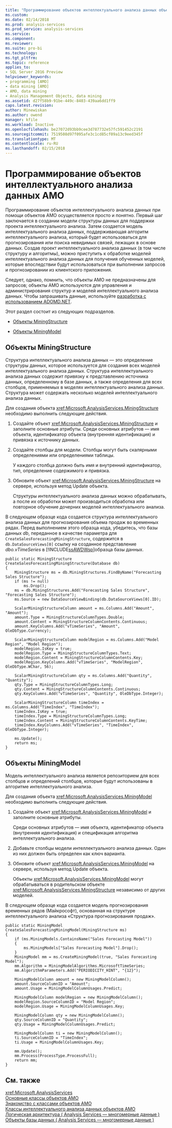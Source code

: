```yaml
---
title: "Программирование объектов интеллектуального анализа данных объектов AMO | Документы Microsoft"
ms.custom: 
ms.date: 02/14/2018
ms.prod: analysis-services
ms.prod_service: analysis-services
ms.service: 
ms.component: 
ms.reviewer: 
ms.suite: pro-bi
ms.technology: 
ms.tgt_pltfrm: 
ms.topic: reference
applies_to:
- SQL Server 2016 Preview
helpviewer_keywords:
- programming [AMO]
- data mining [AMO]
- AMO, data mining
- Analysis Management Objects, data mining
ms.assetid: d27f58b9-91be-449c-8403-439aa6dd1ff9
caps.latest.revision: 
author: Minewiskan
ms.author: owend
manager: kfile
ms.workload: Inactive
ms.openlocfilehash: be27072d93bb9cee3d787732e57fc591452c2191
ms.sourcegitcommit: 7519508d97f095afe3c1cd85cf09a13c9eed345f
ms.translationtype: MT
ms.contentlocale: ru-RU
ms.lasthandoff: 02/15/2018
---
```

# <a name="programming-amo-data-mining-objects"></a>Программирование объектов интеллектуального анализа данных AMO
  Программирование объектов интеллектуального анализа данных при помощи объектов AMO осуществляется просто и понятно. Первый шаг заключается в создании модели структуры данных для поддержки проекта интеллектуального анализа. Затем создается модель интеллектуального анализа данных, поддерживающая алгоритм интеллектуального анализа, который будет использоваться для прогнозирования или поиска невидимых связей, лежащих в основе данных. Создав проект интеллектуального анализа данных (в том числе структуру и алгоритмы), можно приступить к обработке моделей интеллектуального анализа данных для получения обученных моделей, которые впоследствии будут использоваться при выполнении запросов и прогнозировании из клиентского приложения.  
  
 Следует, однако, помнить, что объекты AMO не предназначены для запросов; объекты AMO используются для управления и администрирования структур и моделей интеллектуального анализа данных. Чтобы запрашивать данные, используйте [разработка с использованием ADOMD.NET](../../../analysis-services/multidimensional-models/adomd-net/developing-with-adomd-net.md).  
  
 Этот раздел состоит из следующих подразделов.  
  
-   [Объекты MiningStructure](#MiningStructure)  
  
-   [Объекты MiningModel](#MiningModel)  
  
##  <a name="MiningStructure">Объекты MiningStructure</a>  
 Структура интеллектуального анализа данных — это определение структуры данных, которое используется для создания всех моделей интеллектуального анализа данных. Структура интеллектуального анализа данных содержит привязку к представлению источника данных, определенному в базе данных, а также определения для всех столбцов, применяемых в моделях интеллектуального анализа данных. Структура может содержать несколько моделей интеллектуального анализа данных.  
  
 Для создания объекта <xref:Microsoft.AnalysisServices.MiningStructure> необходимо выполнить следующие действия.  
  
1.  Создайте объект <xref:Microsoft.AnalysisServices.MiningStructure> и заполните основные атрибуты. Среди основных атрибутов — имя объекта, идентификатор объекта (внутренняя идентификация) и привязка к источнику данных.  
  
2.  Создайте столбцы для модели. Столбцы могут быть скалярными определениями или определениями таблицы.  
  
     У каждого столбца должно быть имя и внутренний идентификатор, тип, определение содержимого и привязка.  
  
3.  Обновите объект <xref:Microsoft.AnalysisServices.MiningStructure> на сервере, используя метод Update объекта.  
  
     Структуры интеллектуального анализа данных можно обрабатывать, а после их обработки может производиться обработка или повторное обучение дочерних моделей интеллектуального анализа.  
  
 В следующем образце кода создается структура интеллектуального анализа данных для прогнозирования объема продаж во временных рядах. Перед выполнением этого образца кода, убедитесь, что базы данных *db*, переданное в качестве параметра для `CreateSalesForecastingMiningStructure`, содержится в `db.DataSourceViews[0]` ссылку на созданное представление *dbo.vTimeSeries* в [!INCLUDE[ssAWDWsp](../../../includes/ssawdwsp-md.md)]образца базы данных.  
  
```  
public static MiningStructure CreateSalesForecastingMiningStructure(Database db)  
{  
    MiningStructure ms = db.MiningStructures.FindByName("Forecasting Sales Structure");  
    if (ms != null)  
        ms.Drop();  
    ms = db.MiningStructures.Add("Forecasting Sales Structure", "Forecasting Sales Structure");  
    ms.Source = new DataSourceViewBinding(db.DataSourceViews[0].ID);  
  
    ScalarMiningStructureColumn amount = ms.Columns.Add("Amount", "Amount");  
    amount.Type = MiningStructureColumnTypes.Double;  
    amount.Content = MiningStructureColumnContents.Continuous;  
    amount.KeyColumns.Add("vTimeSeries", "Amount", OleDbType.Currency);  
  
    ScalarMiningStructureColumn modelRegion = ms.Columns.Add("Model Region", "Model Region");  
    modelRegion.IsKey = true;  
    modelRegion.Type = MiningStructureColumnTypes.Text;  
    modelRegion.Content = MiningStructureColumnContents.Key;  
    modelRegion.KeyColumns.Add("vTimeSeries", "ModelRegion", OleDbType.WChar, 56);  
  
    ScalarMiningStructureColumn qty = ms.Columns.Add("Quantity", "Quantity");  
    qty.Type = MiningStructureColumnTypes.Long;  
    qty.Content = MiningStructureColumnContents.Continuous;  
    qty.KeyColumns.Add("vTimeSeries", "Quantity", OleDbType.Integer);  
  
    ScalarMiningStructureColumn timeIndex = ms.Columns.Add("TimeIndex", "TimeIndex");  
    timeIndex.IsKey = true;  
    timeIndex.Type = MiningStructureColumnTypes.Long;  
    timeIndex.Content = MiningStructureColumnContents.KeyTime;  
    timeIndex.KeyColumns.Add("vTimeSeries", "TimeIndex", OleDbType.Integer);  
  
    ms.Update();  
    return ms;  
}  
```  
  
##  <a name="MiningModel">Объекты MiningModel</a>  
 Модель интеллектуального анализа является репозиторием для всех столбцов и определений столбцов, которые будут использованы в алгоритме интеллектуального анализа.  
  
 Для создания объекта <xref:Microsoft.AnalysisServices.MiningModel> необходимо выполнить следующие действия.  
  
1.  Создайте объект <xref:Microsoft.AnalysisServices.MiningModel> и заполните основные атрибуты.  
  
     Среди основных атрибутов — имя объекта, идентификатор объекта (внутренняя идентификация) и спецификация алгоритма интеллектуального анализа.  
  
2.  Добавьте столбцы модели интеллектуального анализа данных. Один из них должен быть определен как ключ варианта.  
  
3.  Обновите объект <xref:Microsoft.AnalysisServices.MiningModel> на сервере, используя метод Update объекта.  
  
     Объекты <xref:Microsoft.AnalysisServices.MiningModel> могут обрабатываться в родительском объекте <xref:Microsoft.AnalysisServices.MiningStructure> независимо от других моделей.  
  
 В следующем образце кода создается модель прогнозирования временных рядов (Майкрософт), основанная на структуре интеллектуального анализа «Структура прогнозирования продаж».  
  
```  
public static MiningModel CreateSalesForecastingMiningModel(MiningStructure ms)  
{  
    if (ms.MiningModels.ContainsName("Sales Forecasting Model"))  
    {  
        ms.MiningModels["Sales Forecasting Model"].Drop();  
    }  
    MiningModel mm = ms.CreateMiningModel(true, "Sales Forecasting Model");  
    mm.Algorithm = MiningModelAlgorithms.MicrosoftTimeSeries;  
    mm.AlgorithmParameters.Add("PERIODICITY_HINT", "{12}");  
  
    MiningModelColumn amount = new MiningModelColumn();  
    amount.SourceColumnID = "Amount";  
    amount.Usage = MiningModelColumnUsages.Predict;  
  
    MiningModelColumn modelRegion = new MiningModelColumn();  
    modelRegion.SourceColumnID = "Model Region";  
    modelRegion.Usage = MiningModelColumnUsages.Key;  
  
    MiningModelColumn qty = new MiningModelColumn();  
    qty.SourceColumnID = "Quantity";  
    qty.Usage = MiningModelColumnUsages.Predict;  
  
    MiningModelColumn ti = new MiningModelColumn();  
    ti.SourceColumnID = "TimeIndex";  
    ti.Usage = MiningModelColumnUsages.Key;  
  
    mm.Update();  
    mm.Process(ProcessType.ProcessFull);  
    return mm;  
}  
```  
  
## <a name="see-also"></a>См. также  
 <xref:Microsoft.AnalysisServices>   
 [Основные классы объектов AMO](../../../analysis-services/multidimensional-models/analysis-management-objects/amo-fundamental-classes.md)   
 [Знакомство с классами объектов AMO](../../../analysis-services/multidimensional-models/analysis-management-objects/amo-classes-introduction.md)   
 [Классы интеллектуального анализа данных объектов AMO](../../../analysis-services/multidimensional-models/analysis-management-objects/amo-data-mining-classes.md)   
 [Логическая архитектура &#40; Analysis Services — многомерные данные &#41;](../../../analysis-services/multidimensional-models/olap-logical/understanding-microsoft-olap-logical-architecture.md)   
 [Объекты базы данных &#40; Analysis Services — многомерные данные &#41;](../../../analysis-services/multidimensional-models/olap-logical/database-objects-analysis-services-multidimensional-data.md)  
  
  

